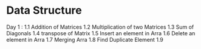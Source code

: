 # Data Structure

Day 1 : 
1.1 Addition of Matrices
1.2 Multiplication of two Matrices
1.3 Sum of Diagonals
1.4 transpose of Matrix
1.5 Insert an element in Arra
1.6 Delete an element in Arra
1.7 Merging  Arra
1.8 Find Duplicate Element
1.9 



